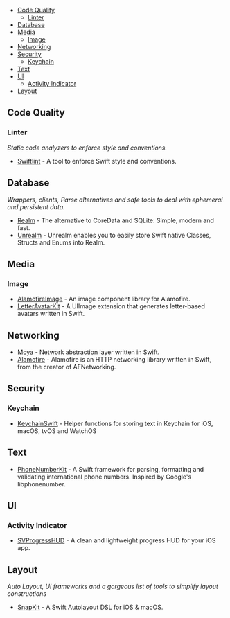 - [Code Quality](#code-quality)
    - [Linter](#linter)
- [Database](#database)
- [Media](#media)
    - [Image](#image)
- [Networking](#networking)
- [Security](#security)
    - [Keychain](#keychain)
- [Text](#text)
- [UI](#ui)
    - [Activity Indicator](#activity-indicator)
- [Layout](#layout)

## Code Quality
### Linter
*Static code analyzers to enforce style and conventions.*
- [Swiftlint](https://github.com/realm/SwiftLint) - A tool to enforce Swift style and conventions.

## Database
*Wrappers, clients, Parse alternatives and safe tools to deal with ephemeral and persistent data.*

- [Realm](https://github.com/realm/realm-cocoa) - The alternative to CoreData and SQLite: Simple, modern and fast.
- [Unrealm](https://github.com/arturdev/Unrealm) - Unrealm enables you to easily store Swift native Classes, Structs and Enums into Realm.

## Media
### Image
- [AlamofireImage](https://github.com/Alamofire/AlamofireImage) - An image component library for Alamofire.
- [LetterAvatarKit](https://github.com/vpeschenkov/LetterAvatarKit) - A UIImage extension that generates letter-based avatars written in Swift.

## Networking
- [Moya](https://github.com/Moya/Moya) - Network abstraction layer written in Swift.
- [Alamofire](https://github.com/Alamofire/Alamofire) - Alamofire is an HTTP networking library written in Swift, from the creator of AFNetworking.

## Security
### Keychain
- [KeychainSwift](https://github.com/evgenyneu/keychain-swift) - Helper functions for storing text in Keychain for iOS, macOS, tvOS and WatchOS

## Text
- [PhoneNumberKit](https://github.com/marmelroy/PhoneNumberKit) - A Swift framework for parsing, formatting and validating international phone numbers. Inspired by Google's libphonenumber.

## UI
### Activity Indicator
- [SVProgressHUD](https://github.com/SVProgressHUD/SVProgressHUD) - A clean and lightweight progress HUD for your iOS app.

## Layout
*Auto Layout, UI frameworks and a gorgeous list of tools to simplify layout constructions*
- [SnapKit](https://github.com/SnapKit/SnapKit) - A Swift Autolayout DSL for iOS & macOS.

